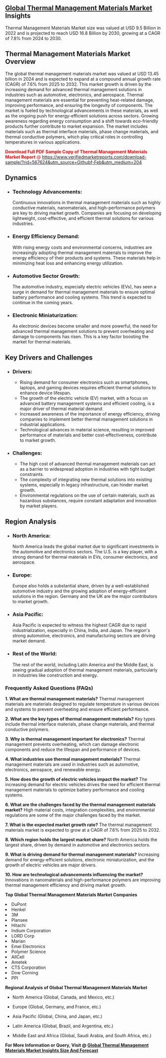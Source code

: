 <h2><a href="https://www.verifiedmarketreports.com/download-sample/?rid=567624&amp;utm_source=Githubf&amp;utm_medium=204" target="_blank">Global Thermal Management Materials Market</a> Insights</h2><p>Thermal Management Materials Market size was valued at USD 9.5 Billion in 2022 and is projected to reach USD 16.8 Billion by 2030, growing at a CAGR of 7.8% from 2024 to 2030.</p><p><h2>Thermal Management Materials Market Overview</h2> <p>The global thermal management materials market was valued at USD 13.45 billion in 2024 and is expected to expand at a compound annual growth rate (CAGR) of 7.6% from 2025 to 2032. This market growth is driven by the increasing demand for advanced thermal management solutions in industries such as automotive, electronics, and aerospace. Thermal management materials are essential for preventing heat-related damage, improving performance, and ensuring the longevity of components. The market is fueled by technological advancements in these materials, as well as the ongoing push for energy-efficient solutions across sectors. Growing awareness regarding energy consumption and a shift towards eco-friendly products further contribute to market expansion. The market includes materials such as thermal interface materials, phase change materials, and thermal conductive polymers, which play critical roles in controlling temperatures in various applications.</p> <p><p><span class=""><span style="color: #ff0000;"><strong>Download Full PDF Sample Copy of Thermal Management Materials Market Report</strong> @ </span><a href="https://www.verifiedmarketreports.com/download-sample/?rid=567624&amp;utm_source=Githubf-Feb&amp;utm_medium=204" target="_blank">https://www.verifiedmarketreports.com/download-sample/?rid=567624&amp;utm_source=Githubf-Feb&amp;utm_medium=204</a></span></p></p> <h2>Dynamics</h2> <ul> <li><h3>Technology Advancements:</h3> Continuous innovations in thermal management materials such as highly conductive materials, nanomaterials, and high-performance polymers are key to driving market growth. Companies are focusing on developing lightweight, cost-effective, and efficient thermal solutions for various industries.</li> <li><h3>Energy Efficiency Demand:</h3> With rising energy costs and environmental concerns, industries are increasingly adopting thermal management materials to improve the energy efficiency of their products and systems. These materials help in minimizing heat loss and enhancing energy utilization.</li> <li><h3>Automotive Sector Growth:</h3> The automotive industry, especially electric vehicles (EVs), has seen a surge in demand for thermal management materials to ensure optimal battery performance and cooling systems. This trend is expected to continue in the coming years.</li> <li><h3>Electronic Miniaturization:</h3> As electronic devices become smaller and more powerful, the need for advanced thermal management solutions to prevent overheating and damage to components has risen. This is a key factor boosting the market for thermal materials.</li> </ul> <h2>Key Drivers and Challenges</h2> <ul> <li><h3>Drivers:</h3> <ul> <li>Rising demand for consumer electronics such as smartphones, laptops, and gaming devices requires efficient thermal solutions to enhance device lifespan.</li> <li>The growth of the electric vehicle (EV) market, with a focus on advanced battery management systems and efficient cooling, is a major driver of thermal material demand.</li> <li>Increased awareness of the importance of energy efficiency, driving companies to implement better thermal management solutions in industrial applications.</li> <li>Technological advances in material science, resulting in improved performance of materials and better cost-effectiveness, contribute to market growth.</li> </ul> </li> <li><h3>Challenges:</h3> <ul> <li>The high cost of advanced thermal management materials can act as a barrier to widespread adoption in industries with tight budget constraints.</li> <li>The complexity of integrating new thermal solutions into existing systems, especially in legacy infrastructure, can hinder market growth.</li> <li>Environmental regulations on the use of certain materials, such as hazardous substances, require constant adaptation and innovation by market players.</li> </ul> </li> </ul> <h2>Region Analysis</h2> <ul> <li><h3>North America:</h3> North America leads the global market due to significant investments in the automotive and electronics sectors. The U.S. is a key player, with a strong demand for thermal materials in EVs, consumer electronics, and aerospace.</li> <li><h3>Europe:</h3> Europe also holds a substantial share, driven by a well-established automotive industry and the growing adoption of energy-efficient solutions in the region. Germany and the UK are the major contributors to market growth.</li> <li><h3>Asia Pacific:</h3> Asia Pacific is expected to witness the highest CAGR due to rapid industrialization, especially in China, India, and Japan. The region's strong automotive, electronics, and manufacturing sectors are driving market demand.</li> <li><h3>Rest of the World:</h3> The rest of the world, including Latin America and the Middle East, is seeing gradual adoption of thermal management materials, particularly in industries like construction and energy.</li> </ul> <h3>Frequently Asked Questions (FAQs)</h3> <p><strong>1. What are thermal management materials?</strong> Thermal management materials are materials designed to regulate temperature in various devices and systems to prevent overheating and ensure efficient performance.</p> <p><strong>2. What are the key types of thermal management materials?</strong> Key types include thermal interface materials, phase change materials, and thermal conductive polymers.</p> <p><strong>3. Why is thermal management important for electronics?</strong> Thermal management prevents overheating, which can damage electronic components and reduce the lifespan and performance of devices.</p> <p><strong>4. What industries use thermal management materials?</strong> Thermal management materials are used in industries such as automotive, electronics, aerospace, and renewable energy.</p> <p><strong>5. How does the growth of electric vehicles impact the market?</strong> The increasing demand for electric vehicles drives the need for efficient thermal management materials to optimize battery performance and cooling systems.</p> <p><strong>6. What are the challenges faced by the thermal management materials market?</strong> High material costs, integration complexities, and environmental regulations are some of the major challenges faced by the market.</p> <p><strong>7. What is the expected market growth rate?</strong> The thermal management materials market is expected to grow at a CAGR of 7.6% from 2025 to 2032.</p> <p><strong>8. Which region holds the largest market share?</strong> North America holds the largest share, driven by demand in automotive and electronics sectors.</p> <p><strong>9. What is driving demand for thermal management materials?</strong> Increasing demand for energy-efficient solutions, electronic miniaturization, and the growth of electric vehicles are major drivers.</p> <p><strong>10. How are technological advancements influencing the market?</strong> Innovations in nanomaterials and high-performance polymers are improving thermal management efficiency and driving market growth.</p> </p><p><strong>Top Global Thermal Management Materials Market Companies</strong></p><div data-test-id=""><p><li>DuPont</li><li> Henkel</li><li> 3M</li><li> Plansee</li><li> Hitachi</li><li> Indium Corporation</li><li> LORD Corp</li><li> Marian</li><li> Emei Electronics</li><li> Polymer Science</li><li> AllCell</li><li> Ametek</li><li> CTS Corporation</li><li> Dow Corning</li><li> PPI</li></p><div><strong>Regional Analysis of&nbsp;Global Thermal Management Materials Market</strong></div><ul><li dir="ltr"><p dir="ltr">North America&nbsp;(Global, Canada, and Mexico, etc.)</p></li><li dir="ltr"><p dir="ltr">Europe (Global, Germany, and France, etc.)</p></li><li dir="ltr"><p dir="ltr">Asia Pacific&nbsp;(Global, China, and Japan, etc.)</p></li><li dir="ltr"><p dir="ltr">Latin America&nbsp;(Global, Brazil, and Argentina, etc.)</p></li><li dir="ltr">Middle East and Africa&nbsp;(Global, Saudi Arabia, and South Africa, etc.)</li></ul><p><strong>For More Information or Query, Visit @&nbsp;</strong><strong><a href="https://www.verifiedmarketreports.com/product/thermal-management-materials-market-size-and-forecast/?utm_source=Githubf&amp;utm_medium=204" target="_blank">Global Thermal Management Materials Market Insights Size And Forecast</a></strong></p></div>

